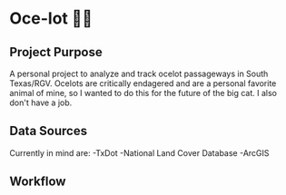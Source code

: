 # Oce-lot 🐆🐱
## Project Purpose
A personal project to analyze and track ocelot passageways in South Texas/RGV. Ocelots are critically endagered and are a personal favorite animal of mine, so I wanted to do this for the future of the big cat. I also don't have a job.
## Data Sources
Currently in mind are:
-TxDot
-National Land Cover Database
-ArcGIS
## Workflow
